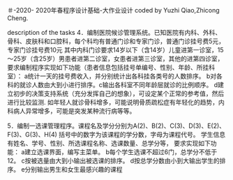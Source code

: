 ＃-2020-
2020年春程序设计基础-大作业设计
coded by Yuzhi Qiao,Zhicong Cheng.

description of the tasks
4．编制医院候诊管理系统。已知医院有内科、外科、骨科、皮肤科和口腔科，每个科均有普通门诊和专家门诊，普通门诊挂号费5元，专家门诊挂号费10元
其中内科门诊要求14岁以下（含14岁）儿童进第一诊室，15～25岁（含25岁）男患者进第二诊室，女患者进第三诊室，其他的进第四诊室，
要求编制程序实现如下功能（患者信息包括挂号单编号、性别、年龄、所挂科室）：
a统计一天的挂号费收入，并分别统计出各科挂各类号的人数排序。
b对各科的就诊人数由大到小进行排序。c输出各科室不同年龄层就诊的比例顺序。
d建立初步的决策支持系统（充分发挥自己的想象），可设定某个正常的参考值，然后进行比较监测.
如年轻人就诊骨科增多，可能说明骨质疏松症有年轻化的趋势，内科病人异常增多，可能是突发某种流行病等等。

5．编制一选课管理程序。课程名及学分分别为A(2)、B(2)、C(3)、D(3)、E(2)、F(3)、G(3)、H(4)
括号中的数字为该课程的学分数，字母为课程代号。
学生信息有姓名、学号、性别、所选课程名称、选课数量、总学分等，
要求实现如下功能：
a建立选课界面，编写主菜单。
b每个学生选课不超过6门，总学分不低于12。
c按被选量由大到小输出被选课的排序。
d按总学分数由小到大输出学生的排序。
e分别输出男生和女生最感兴趣的课程
